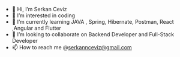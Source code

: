 - 👋 Hi, I’m Serkan Ceviz
- 👀 I’m interested in coding 
- 🌱 I’m currently learning JAVA , Spring, Hibernate, Postman, React ,Angular and Flutter  
- 💞️ I’m looking to collaborate on Backend Developer and Full-Stack Developer
- 📫 How to reach me @serkannceviz@gmail.com


